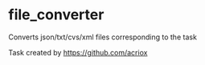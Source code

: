 # file_converter
Converts json/txt/cvs/xml files corresponding to the task

Task created by https://github.com/acriox
